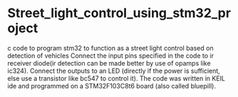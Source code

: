 # Street_light_control_using_stm32_project
c code to program stm32 to function as a street light control based on detection of vehicles
Connect the input pins specified in the code to ir receiver diode(ir detection can be made better by use of opamps like ic324). 
Connect the outputs to an LED (directly if the power is sufficient, else use a transistor like bc547 to control it).
The code was written in KEIL ide and programmed on a STM32F103C8t6 board (also called bluepill).

